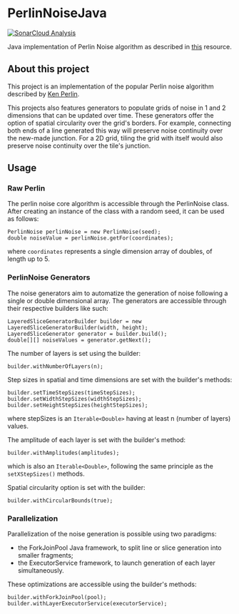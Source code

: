 # PerlinNoiseJava

[![SonarCloud Analysis](https://github.com/LefMarOli/PerlinNoiseJava/workflows/SonarCloud%20Analysis/badge.svg)](https://sonarcloud.io/dashboard?id=LefMarOli_PerlinNoiseJava)

Java implementation of Perlin Noise algorithm as described
in [this](https://www.youtube.com/watch?v=MJ3bvCkHJtE) resource.

## About this project

This project is an implementation of the popular Perlin noise algorithm described
by [Ken Perlin](https://en.wikipedia.org/wiki/Perlin_noise).

This projects also features generators to populate grids of noise in 1 and 2 dimensions that can be
updated over time. These generators offer the option of spatial circularity over the grid's borders.
For example, connecting both ends of a line generated this way will preserve noise continuity over
the new-made junction. For a 2D grid, tiling the grid with itself would also preserve noise
continuity over the tile's junction.

## Usage

### Raw Perlin

The perlin noise core algorithm is accessible through the PerlinNoise class. After creating an
instance of the class with a random seed, it can be used as follows:

    PerlinNoise perlinNoise = new PerlinNoise(seed);
    double noiseValue = perlinNoise.getFor(coordinates);

where `coordinates` represents a single dimension array of doubles, of length up to 5.

### PerlinNoise Generators

The noise generators aim to automatize the generation of noise following a single or double
dimensional array. The generators are accessible through their respective builders like such:

    LayeredSliceGeneratorBuilder builder = new LayeredSliceGeneratorBuilder(width, height);
    LayeredSliceGenerator generator = builder.build();
    double[][] noiseValues = generator.getNext();

The number of layers is set using the builder:

    builder.withNumberOfLayers(n);

Step sizes in spatial and time dimensions are set with the builder's methods:

    builder.setTimeStepSizes(timeStepSizes);
    builder.setWidthStepSizes(widthStepSizes);
    builder.setHeightStepSizes(heightStepSizes);

where stepSizes is an `Iterable<Double>` having at least n (number of layers) values.

The amplitude of each layer is set with the builder's method:

    builder.withAmplitudes(amplitudes);

which is also an `Iterable<Double>`, following the same principle as the `setXStepSizes()` methods.

Spatial circularity option is set with the builder:

    builder.withCircularBounds(true);

### Parallelization

Parallelization of the noise generation is possible using two paradigms:

* the ForkJoinPool Java framework, to split line or slice generation into smaller fragments;
* the ExecutorService framework, to launch generation of each layer simultaneously.

These optimizations are accessible using the builder's methods:

    builder.withForkJoinPool(pool);
    builder.withLayerExecutorService(executorService);
